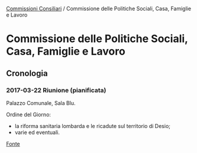 [Commissioni Consiliari](/data/commissioni-consiliari.md) / Commissione delle Politiche Sociali, Casa, Famiglie e Lavoro

# Commissione delle Politiche Sociali, Casa, Famiglie e Lavoro

## Cronologia

### 2017-03-22 Riunione (pianificata)

Palazzo Comunale, Sala Blu.

Ordine del Giorno:

- la riforma sanitaria lombarda e le ricadute sul territorio di Desio;
- varie ed eventuali.

[Fonte](https://github.com/open-comune/conosci-desio/files/837881/Convocazione.Commissione.22.marzo.2017.pdf)
